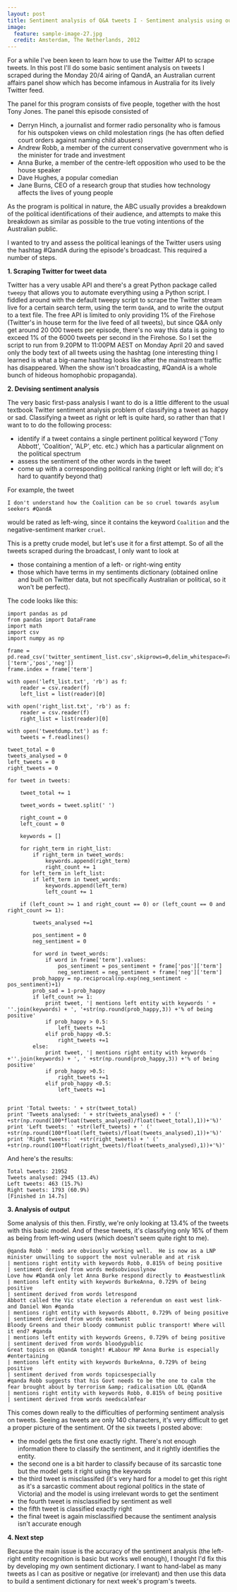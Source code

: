```yaml
---
layout: post
title: Sentiment analysis of Q&A tweets I - Sentiment analysis using out-of-the-box tools
image:
  feature: sample-image-27.jpg
  credit: Amsterdam, The Netherlands, 2012
---
```


For a while I've been keen to learn how to use the Twitter API to scrape tweets. In this post I'll do some basic sentiment analysis on tweets I scraped during the Monday 20/4 airing of QandA, an Australian current affairs panel show which has become infamous in Australia for its lively Twitter feed. 

The panel for this program consists of five people, together with the host Tony Jones. The panel this episode consisted of 
 
- Derryn Hinch, a journalist and former radio personality who is famous for his outspoken views on child molestation rings (he has often defied court orders against naming child abusers)
- Andrew Robb, a member of the current conservative government who is the minister for trade and investment
- Anna Burke, a member of the centre-left opposition who used to be the house speaker
- Dave Hughes, a popular comedian
- Jane Burns, CEO of a research group that studies how technology affects the lives of young people 

As the program is political in nature, the ABC usually provides a breakdown of the political identifications of their audience, and attempts to make this breakdown as similar as possible to the true voting intentions of the Australian public.

I wanted to try and assess the political leanings of the Twitter users using the hashtag #QandA during the episode's broadcast. This required a number of steps.

**1. Scraping Twitter for tweet data**

Twitter has a very usable API and there's a great Python package called `tweepy` that allows you to automate everything using a Python script. I fiddled around with the default tweepy script to scrape the Twitter stream live for a certain search term, using the term `QandA`, and to write the output to a text file. The free API is limited to only providing 1% of the Firehose (Twitter's in house term for the live feed of all tweets), but since Q&A only get around 20 000 tweets per episode, there's no way this data is going to exceed 1% of the 6000 tweets per second in the Firehose. So I set the script to run from 9.20PM to 11:00PM AEST on Monday April 20 and saved only the body text of all tweets using the hashtag (one interesting thing I learned is what a big-name hashtag looks like after the mainstream traffic has disappeared. When the show isn't broadcasting, #QandA is a whole bunch of hideous homophobic propaganda). 

**2. Devising sentiment analysis**

The very basic first-pass analysis I want to do is a little different to the usual textbook Twitter sentiment analysis problem of classifying a tweet as happy or sad. Classifying a tweet as right or left is quite hard, so rather than that I want to to do the following process:
- identify if a tweet contains a single pertinent political keyword ('Tony Abbott', 'Coalition', 'ALP', etc. etc.) which has a particular alignment on the political spectrum
- assess the sentiment of the other words in the tweet
- come up with a corresponding political ranking (right or left will do; it's hard to quantify beyond that)

For example, the tweet 

`I don't understand how the Coalition can be so cruel towards asylum seekers #QandA`

would be rated as left-wing, since it contains the keyword `Coalition` and the negative-sentiment marker `cruel`. 

This is a pretty crude model, but let's use it for a first attempt. So of all the tweets scraped during the broadcast, I only want to look at

- those containing a mention of a left- or right-wing entity
- those which have terms in my sentiments dictionary (obtained online and built on Twitter data, but not specifically Australian or political, so it won't be perfect). 

The code looks like this:

    import pandas as pd
    from pandas import DataFrame
    import math
    import csv
    import numpy as np

    frame = pd.read_csv('twitter_sentiment_list.csv',skiprows=0,delim_whitespace=False,header=0,names=['term','pos','neg'])
    frame.index = frame['term']

    with open('left_list.txt', 'rb') as f:
        reader = csv.reader(f)
        left_list = list(reader)[0]

    with open('right_list.txt', 'rb') as f:
        reader = csv.reader(f)
        right_list = list(reader)[0]

    with open('tweetdump.txt') as f:
        tweets = f.readlines()

    tweet_total = 0
    tweets_analysed = 0
    left_tweets = 0
    right_tweets = 0

    for tweet in tweets:

        tweet_total += 1

        tweet_words = tweet.split(' ')

        right_count = 0
        left_count = 0

        keywords = []

        for right_term in right_list:
            if right_term in tweet_words:
                keywords.append(right_term)
                right_count += 1
        for left_term in left_list:
            if left_term in tweet_words:
                keywords.append(left_term)
                left_count += 1

        if (left_count >= 1 and right_count == 0) or (left_count == 0 and right_count >= 1):

            tweets_analysed +=1

            pos_sentiment = 0
            neg_sentiment = 0

            for word in tweet_words:
                if word in frame['term'].values:
                    pos_sentiment = pos_sentiment + frame['pos']['term']
                    neg_sentiment = neg_sentiment + frame['neg']['term']
            prob_happy = np.reciprocal(np.exp(neg_sentiment - pos_sentiment)+1)
            prob_sad = 1-prob_happy
            if left_count >= 1:
                print tweet, '| mentions left entity with keywords ' + ''.join(keywords) + ', '+str(np.round(prob_happy,3)) +'% of being positive'
                if prob_happy > 0.5:
                    left_tweets +=1
                elif prob_happy <0.5:
                    right_tweets +=1
            else:
                print tweet, '| mentions right entity with keywords ' +''.join(keywords) + ', ' +str(np.round(prob_happy,3)) +'% of being positive'
                if prob_happy >0.5:
                    right_tweets +=1
                elif prob_happy <0.5:
                    left_tweets +=1


    print 'Total tweets: ' + str(tweet_total)
    print 'Tweets analysed: ' + str(tweets_analysed) + ' (' +str(np.round(100*float(tweets_analysed)/float(tweet_total),1))+'%)'
    print 'Left tweets: ' +str(left_tweets) + ' (' +str(np.round(100*float(left_tweets)/float(tweets_analysed),1))+'%)'
    print 'Right tweets: ' +str(right_tweets) + ' (' +str(np.round(100*float(right_tweets)/float(tweets_analysed),1))+'%)'

And here's the results:

    Total tweets: 21952
    Tweets analysed: 2945 (13.4%)
    Left tweets: 463 (15.7%)
    Right tweets: 1793 (60.9%)
    [Finished in 14.7s]

**3. Analysis of output**

Some analysis of this then. Firstly, we're only looking at 13.4% of the tweets with this basic model. And of these tweets, it's classifying only 16% of them as being from left-wing users (which doesn't seem quite right to me). 

    @qanda Robb ' meds are obviously working well.  He is now as a LNP minister unwilling to support the most vulnerable and at risk
    | mentions right entity with keywords Robb, 0.815% of being positive
    | sentiment derived from words medsobviouslynow
    Love how #QandA only let Anna Burke respond directly to #eastwestlink
    | mentions left entity with keywords BurkeAnna, 0.729% of being positive
    | sentiment derived from words letrespond
    Abbott called the Vic state election a referendum on east west link- and Daniel Won #qanda
    | mentions right entity with keywords Abbott, 0.729% of being positive
    | sentiment derived from words eastwest
    Bloody Greens and their bloody communist public transport! Where will it end? #qanda
    | mentions left entity with keywords Greens, 0.729% of being positive
    | sentiment derived from words bloodypublic
    Great topics on @QandA tonight! #Labour MP Anna Burke is especially #entertaining
    | mentions left entity with keywords BurkeAnna, 0.729% of being positive
    | sentiment derived from words topicsespecially
    #qanda Robb suggests that his Govt needs to be the one to calm the fear brought about by terrorism &amp; radicalisation LOL @QandA
    | mentions right entity with keywords Robb, 0.815% of being positive
    | sentiment derived from words needscalmfear

This comes down really to the difficulties of performing sentiment analysis on tweets. Seeing as tweets are only 140 characters, it's very difficult to get a proper picture of the sentiment. Of the six tweets I posted above:

- the model gets the first one exactly right. There's not enough information there to classify the sentiment, and it rightly identifies the entity. 
- the second one is a bit harder to classify because of its sarcastic tone but the model gets it right using the keywords
- the third tweet is misclassifed (it's very hard for a model to get this right as it's a sarcastic comment about regional politics in the state of Victoria) and the model is using irrelevant words to get the sentiment
- the fourth tweet is misclassified by sentiment as well
- the fifth tweet is classified exactly right
- the final tweet is again misclassified because the sentiment analysis isn't accurate enough

**4. Next step**

Because the main issue is the accuracy of the sentiment analysis (the left-right entity recognition is basic but works well enough), I thought I'd fix this by developing my own sentiment dictionary. I want to hand-label as many tweets as I can as positive or negative (or irrelevant) and then use this data to build a sentiment dictionary for next week's program's tweets. 
